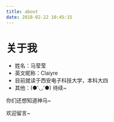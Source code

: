 ```yaml
---
title: about
date: 2018-02-22 10:45:15
---
```


# 关于我

- 姓名：马莹莹
- 英文昵称：Claiyre
- 目前就读于西安电子科技大学，本科大四
- 其他：(●'◡'●)  待续~

你们还想知道神马~

欢迎留言~


